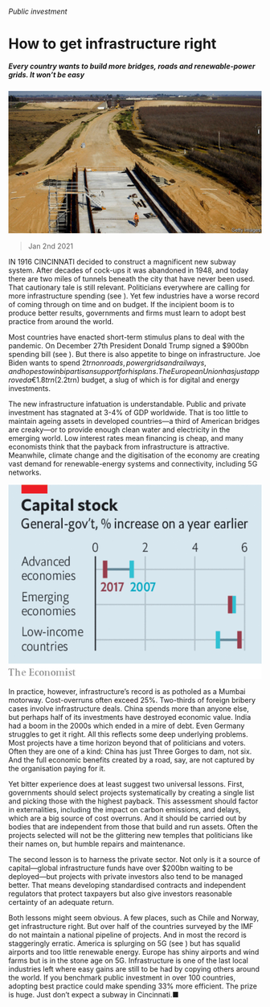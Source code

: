 ###### Public investment

# How to get infrastructure right 

##### Every country wants to build more bridges, roads and renewable-power grids. It won’t be easy 

![image](images/20210102_LDP502.jpg) 

> Jan 2nd 2021 


IN 1916 CINCINNATI decided to construct a magnificent new subway system. After decades of cock-ups it was abandoned in 1948, and today there are two miles of tunnels beneath the city that have never been used. That cautionary tale is still relevant. Politicians everywhere are calling for more infrastructure spending (see ). Yet few industries have a worse record of coming through on time and on budget. If the incipient boom is to produce better results, governments and firms must learn to adopt best practice from around the world.


Most countries have enacted short-term stimulus plans to deal with the pandemic. On December 27th President Donald Trump signed a $900bn spending bill (see ). But there is also appetite to binge on infrastructure. Joe Biden wants to spend $2trn on roads, power grids and railways, and hopes to win bipartisan support for his plans. The European Union has just approved a €1.8trn ($2.2trn) budget, a slug of which is for digital and energy investments.



The new infrastructure infatuation is understandable. Public and private investment has stagnated at 3-4% of GDP worldwide. That is too little to maintain ageing assets in developed countries—a third of American bridges are creaky—or to provide enough clean water and electricity in the emerging world. Low interest rates mean financing is cheap, and many economists think that the payback from infrastructure is attractive. Meanwhile, climate change and the digitisation of the economy are creating vast demand for renewable-energy systems and connectivity, including 5G networks.

![image](images/20210102_LDC252.png) 



In practice, however, infrastructure’s record is as potholed as a Mumbai motorway. Cost-overruns often exceed 25%. Two-thirds of foreign bribery cases involve infrastructure deals. China spends more than anyone else, but perhaps half of its investments have destroyed economic value. India had a boom in the 2000s which ended in a mire of debt. Even Germany struggles to get it right. All this reflects some deep underlying problems. Most projects have a time horizon beyond that of politicians and voters. Often they are one of a kind: China has just Three Gorges to dam, not six. And the full economic benefits created by a road, say, are not captured by the organisation paying for it.


Yet bitter experience does at least suggest two universal lessons. First, governments should select projects systematically by creating a single list and picking those with the highest payback. This assessment should factor in externalities, including the impact on carbon emissions, and delays, which are a big source of cost overruns. And it should be carried out by bodies that are independent from those that build and run assets. Often the projects selected will not be the glittering new temples that politicians like their names on, but humble repairs and maintenance.


The second lesson is to harness the private sector. Not only is it a source of capital—global infrastructure funds have over $200bn waiting to be deployed—but projects with private investors also tend to be managed better. That means developing standardised contracts and independent regulators that protect taxpayers but also give investors reasonable certainty of an adequate return.


Both lessons might seem obvious. A few places, such as Chile and Norway, get infrastructure right. But over half of the countries surveyed by the IMF do not maintain a national pipeline of projects. And in most the record is staggeringly erratic. America is splurging on 5G (see ) but has squalid airports and too little renewable energy. Europe has shiny airports and wind farms but is in the stone age on 5G. Infrastructure is one of the last local industries left where easy gains are still to be had by copying others around the world. If you benchmark public investment in over 100 countries, adopting best practice could make spending 33% more efficient. The prize is huge. Just don’t expect a subway in Cincinnati.■

